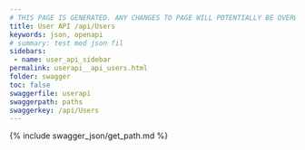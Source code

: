 ```yaml
---
# THIS PAGE IS GENERATED. ANY CHANGES TO PAGE WILL POTENTIALLY BE OVERWRITTEN.
title: User API /api/Users
keywords: json, openapi
# summary: test med json fil
sidebars: 
 - name: user_api_sidebar
permalink: userapi__api_users.html
folder: swagger
toc: false
swaggerfile: userapi
swaggerpath: paths
swaggerkey: /api/Users
---
```

{% include swagger_json/get_path.md %}
